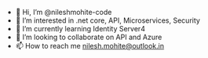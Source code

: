 - 👋 Hi, I’m @nileshmohite-code
- 👀 I’m interested in .net core, API, Microservices, Security
- 🌱 I’m currently learning Identity Server4
- 💞️ I’m looking to collaborate on API and Azure
- 📫 How to reach me nilesh.mohite@outlook.in

<!---
nileshmohite-code/nileshmohite-code is a ✨ special ✨ repository because its `README.md` (this file) appears on your GitHub profile.
You can click the Preview link to take a look at your changes.
--->
